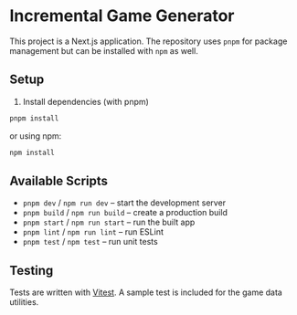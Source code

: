 # Incremental Game Generator

This project is a Next.js application. The repository uses `pnpm` for package management but can be installed with `npm` as well.

## Setup

1. Install dependencies (with pnpm)

```bash
pnpm install
```

or using npm:

```bash
npm install
```

## Available Scripts

- `pnpm dev` / `npm run dev` – start the development server
- `pnpm build` / `npm run build` – create a production build
- `pnpm start` / `npm run start` – run the built app
- `pnpm lint` / `npm run lint` – run ESLint
- `pnpm test` / `npm test` – run unit tests

## Testing

Tests are written with [Vitest](https://vitest.dev/). A sample test is included for the game data utilities.
